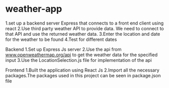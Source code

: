 # weather-app


1.set up a backend server Express that connects to a front end client using react
2.Use third party weather API to provide data. We need to connect to that API and use the returned weather data.
3.Enter the location and date for the weather to be found
4.Test for different dates

Backend
1.Set up Express Js server
2.Use the api from www.openweathermap.org/api to get the weather data for the specified input
3.Use the LocationSelection.js file for implementation of the api


Frontend
1.Built the application using React Js
2.Import all the necessary packages.The packages used in this project can be seen in package.json file
